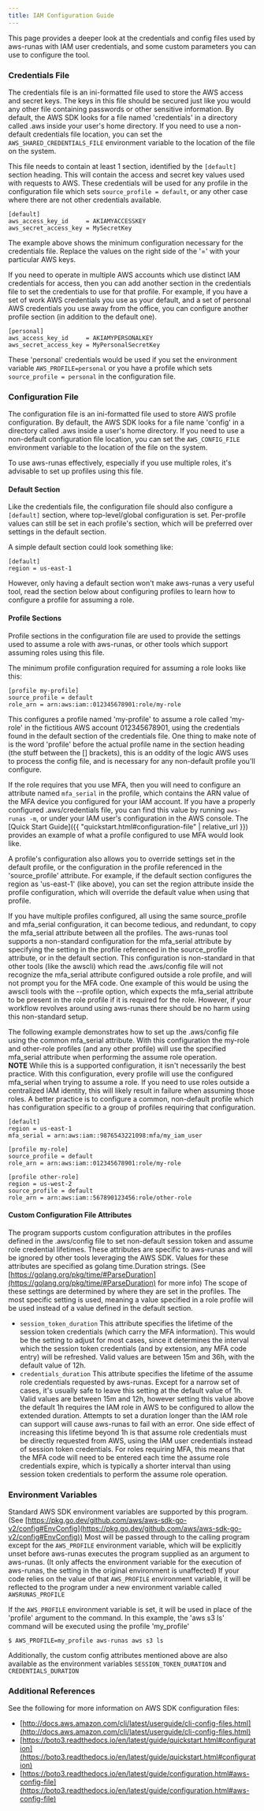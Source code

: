 ```yaml
---
title: IAM Configuration Guide
---
```

This page provides a deeper look at the credentials and config files used by aws-runas with IAM user credentials,
and some custom parameters you can use to configure the tool.

### Credentials File
The credentials file is an ini-formatted file used to store the AWS access and secret keys.  The keys in this file should
be secured just like you would any other file containing passwords or other sensitive information.  By default, the AWS
SDK looks for a file named 'credentials' in a directory called .aws inside your user's home directory.  If you need to
use a non-default credentials file location, you can set the `AWS_SHARED_CREDENTIALS_FILE` environment variable to the
location of the file on the system.

This file needs to contain at least 1 section, identified by the `[default]` section heading. This will contain the
access and secret key values used with requests to AWS.  These credentials will be used for any profile in the
configuration file which sets `source_profile = default`, or any other case where there are not other credentials available.

```text
[default]
aws_access_key_id     = AKIAMYACCESSKEY
aws_secret_access_key = MySecretKey
```

The example above shows the minimum configuration necessary for the credentials file.  Replace the values on the right
side of the '=' with your particular AWS keys.

If you need to operate in multiple AWS accounts which use distinct IAM credentials for access, then you can add another
section in the credentials file to set the credentials to use for that profile. For example, if you have a set of work
AWS credentials you use as your default, and a set of personal AWS credentials you use away from the office, you can
configure another profile section (in addition to the default one).

```text
[personal]
aws_access_key_id     = AKIAMYPERSONALKEY
aws_secret_access_key = MyPersonalSecretKey
```

These 'personal' credentials would be used if you set the environment variable `AWS_PROFILE=personal` or you have a
profile which sets `source_profile = personal` in the configuration file.


### Configuration File
The configuration file is an ini-formatted file used to store AWS profile configuration. By default, the AWS SDK looks
for a file name 'config' in a directory called .aws inside a user's home directory. If you need to use a non-default
configuration file location, you can set the `AWS_CONFIG_FILE` environment variable to the location of the file on the
system.

To use aws-runas effectively, especially if you use multiple roles, it's advisable to set up profiles using this file.

#### Default Section
Like the credentials file, the configuration file should also configure a `[default]` section, where top-level/global
configuration is set.  Per-profile values can still be set in each profile's section, which will be preferred over
settings in the default section.

A simple default section could look something like:

```text
[default]
region = us-east-1
```

However, only having a default section won't make aws-runas a very useful tool, read the section below about configuring
profiles to learn how to configure a profile for assuming a role.

#### Profile Sections
Profile sections in the configuration file are used to provide the settings used to assume a role with aws-runas, or
other tools which support assuming roles using this file.

The minimum profile configuration required for assuming a role looks like this:

```text
[profile my-profile]
source_profile = default
role_arn = arn:aws:iam::012345678901:role/my-role
```

This configures a profile named 'my-profile' to assume a role called 'my-role' in the fictitious AWS account
012345678901, using the credentials found in the default section of the credentials file.  One thing to make note of is
the word 'profile' before the actual profile name in the section heading (the stuff between the [] brackets), this is an
oddity of the logic AWS uses to process the config file, and is necessary for any non-default profile you'll configure.

If the role requires that you use MFA, then you will need to configure an attribute named `mfa_serial` in the profile,
which contains the ARN value of the MFA device you configured for your IAM account. If you have a properly configured
.aws/credentials file, you can find this value by running `aws-runas -m`, or under your IAM user's configuration in the
AWS console.  The [Quick Start Guide]({{ "quickstart.html#configuration-file" | relative_url }}) provides an example of
what a profile configured to use MFA would look like.

A profile's configuration also allows you to override settings set in the default profile, or the configuration in the
profile referenced in the 'source_profile' attribute. For example, if the default section configures the region as
'us-east-1' (like above), you can set the region attribute inside the profile configuration, which will override the
default value when using that profile.

If you have multiple profiles configured, all using the same source_profile and mfa_serial configuration, it can become
tedious, and redundant, to copy the mfa_serial attribute between all the profiles. The aws-runas tool supports a
non-standard configuration for the mfa_serial attribute by specifying the setting in the profile referenced in the
source_profile attribute, or in the default section. This configuration is non-standard in that other tools (like the
awscli) which read the .aws/config file will not recognize the mfa_serial attribute configured outside a role profile,
and will not prompt you for the MFA code. One example of this would be using the awscli tools with the --profile option,
which expects the mfa_serial attribute to be present in the role profile if it is required for the role. However,
if your workflow revolves around using aws-runas there should be no harm using this non-standard setup.

The following example demonstrates how to set up the .aws/config file using the common mfa_serial attribute. With this
configuration the my-role and other-role profiles (and any other profile) will use the specified mfa_serial attribute
when performing the assume role operation.    
**NOTE** While this is a supported configuration, it isn't necessarily the best practice.  With this configuration, every
profile will use the configured mfa_serial when trying to assume a role.  If you need to use roles outside a centralized
IAM identity, this will likely result in failure when assuming those roles.  A better practice is to configure a common,
non-default profile which has configuration specific to a group of profiles requiring that configuration.

```text
[default]
region = us-east-1
mfa_serial = arn:aws:iam::9876543221098:mfa/my_iam_user

[profile my-role]
source_profile = default
role_arn = arn:aws:iam::012345678901:role/my-role

[profile other-role]
region = us-west-2
source_profile = default
role_arn = arn:aws:iam::567890123456:role/other-role
```


#### Custom Configuration File Attributes
The program supports custom configuration attributes in the profiles defined in the .aws/config file to set non-default
session token and assume role credential lifetimes. These attributes are specific to aws-runas and will be ignored by
other tools leveraging the AWS SDK. Values for these attributes are specified as golang time.Duration strings.
(See [https://golang.org/pkg/time/#ParseDuration](https://golang.org/pkg/time/#ParseDuration) for more info)  The scope
of these settings are determined by where they are set in the profiles.  The most specific setting is used, meaning a value
specified in a role profile will be used instead of a value defined in the default section.

* `session_token_duration` This attribute specifies the lifetime of the session token credentials (which carry the MFA
  information). This would be the setting to adjust for most cases, since it determines the interval which the session
  token credentials (and by extension, any MFA code entry) will be refreshed.  Valid values are between 15m and 36h,
  with the default value of 12h.
* `credentials_duration` This attribute specifies the lifetime of the assume role credentials requested by aws-runas.
  Except for a narrow set of cases, it's usually safe to leave this setting at the default value of 1h. Valid
  values are between 15m and 12h, however setting this value above the default 1h requires the IAM role in AWS to be
  configured to allow the extended duration. Attempts to set a duration longer than the IAM role can support will cause
  aws-runas to fail with an error. One side effect of increasing this lifetime beyond 1h is that assume role
  credentials must be directly requested from AWS, using the IAM user credentials instead of session token credentials.
  For roles requiring MFA, this means that the MFA code will need to be entered each time the assume role credentials expire,
  which is typically a shorter interval than using session token credentials to perform the assume role operation.


### Environment Variables
Standard AWS SDK environment variables are supported by this program. (See
[https://pkg.go.dev/github.com/aws/aws-sdk-go-v2/config#EnvConfig](https://pkg.go.dev/github.com/aws/aws-sdk-go-v2/config#EnvConfig))
Most will be passed through to the calling program except for the `AWS_PROFILE` environment variable, which will be explicitly
unset before aws-runas executes the program supplied as an argument to aws-runas. (It only affects the environment
variable for the execution of aws-runas, the setting in the original environment is unaffected)  If your code relies on
the value of that `AWS_PROFILE` environment variable, it will be reflected to the program under a new environment
variable called `AWSRUNAS_PROFILE`

If the `AWS_PROFILE` environment variable is set, it will be used in place of the 'profile' argument to the command. In
this example, the 'aws s3 ls' command will be executed using the profile 'my_profile'

```text
$ AWS_PROFILE=my_profile aws-runas aws s3 ls
```

Additionally, the custom config attributes mentioned above are also available as the environment variables
`SESSION_TOKEN_DURATION` and `CREDENTIALS_DURATION`


### Additional References
See the following for more information on AWS SDK configuration files:

* [http://docs.aws.amazon.com/cli/latest/userguide/cli-config-files.html](http://docs.aws.amazon.com/cli/latest/userguide/cli-config-files.html)
* [https://boto3.readthedocs.io/en/latest/guide/quickstart.html#configuration](https://boto3.readthedocs.io/en/latest/guide/quickstart.html#configuration)
* [https://boto3.readthedocs.io/en/latest/guide/configuration.html#aws-config-file](https://boto3.readthedocs.io/en/latest/guide/configuration.html#aws-config-file)
